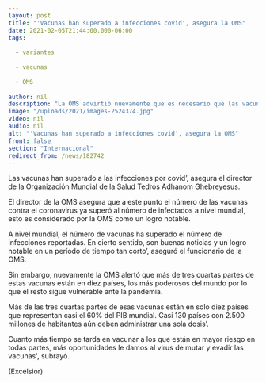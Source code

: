 ```yaml
---
layout: post
title: "'Vacunas han superado a infecciones covid', asegura la OMS"
date: 2021-02-05T21:44:00.000-06:00
tags:
  
  - variantes
  
  - vacunas
  
  - OMS
  
author: nil
description: "La OMS advirtió nuevamente que es necesario que las vacunas lleguen a todos los países para evitar posibles mutaciones del virus."
image: "/uploads/2021/images-2524374.jpg"
video: nil
audio: nil
alt: "'Vacunas han superado a infecciones covid', asegura la OMS"
front: false
section: "Internacional"
redirect_from: /news/182742
---
```


Las vacunas han superado a las infecciones por covid’, asegura el director de la Organización Mundial de la Salud Tedros Adhanom Ghebreyesus.

El director de la OMS asegura que a este punto el número de las vacunas contra el coronavirus ya superó al número de infectados a nivel mundial, esto es considerado por la OMS como un logro notable.

A nivel mundial, el número de vacunas ha superado el número de infecciones reportadas. En cierto sentido, son buenas noticias y un logro notable en un período de tiempo tan corto’, aseguró el funcionario de la OMS.

Sin embargo, nuevamente la OMS alertó que más de tres cuartas partes de estas vacunas están en diez países, los más poderosos del mundo por lo que el resto sigue vulnerable ante la pandemia.

Más de las tres cuartas partes de esas vacunas están en solo diez países que representan casi el 60% del PIB mundial. Casi 130 países con 2.500 millones de habitantes aún deben administrar una sola dosis’.

Cuanto más tiempo se tarda en vacunar a los que están en mayor riesgo en todas partes, más oportunidades le damos al virus de mutar y evadir las vacunas', subrayó.

(Excélsior)